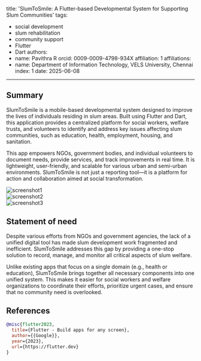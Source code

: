 title: 'SlumToSmile: A Flutter-based Developmental System for Supporting Slum Communities'
tags:
  - social development
  - slum rehabilitation
  - community support
  - Flutter
  - Dart
authors:
  - name: Pavithra R
    orcid: 0009-0009-4798-934X
    affiliation: 1
affiliations:
  - name: Department of Information Technology, VELS University, Chennai
    index: 1
date: 2025-06-08
---

## Summary

SlumToSmile is a mobile-based developmental system designed to improve the lives of individuals residing in slum areas. Built using Flutter and Dart, this application provides a centralized platform for social workers, welfare trusts, and volunteers to identify and address key issues affecting slum communities, such as education, health, employment, housing, and sanitation.

This app empowers NGOs, government bodies, and individual volunteers to document needs, provide services, and track improvements in real time. It is lightweight, user-friendly, and scalable for various urban and semi-urban environments. SlumToSmile is not just a reporting tool—it is a platform for action and collaboration aimed at social transformation.

![screenshot1](images/screenshot1.png)  
![screenshot2](images/screenshot2.png)  
![screenshot3](images/screenshot3.png)  

## Statement of need

Despite various efforts from NGOs and government agencies, the lack of a unified digital tool has made slum development work fragmented and inefficient. SlumToSmile addresses this gap by providing a one-stop solution to record, manage, and monitor all critical aspects of slum welfare.

Unlike existing apps that focus on a single domain (e.g., health or education), SlumToSmile brings together all necessary components into one unified system. This makes it easier for social workers and welfare organizations to coordinate their efforts, prioritize urgent cases, and ensure that no community need is overlooked.

## References

```bibtex
@misc{flutter2023,
  title={Flutter - Build apps for any screen},
  author={{Google}},
  year={2023},
  url={https://flutter.dev}
}
